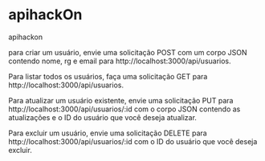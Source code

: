 # apihackOn
apihackon


para criar um usuário, envie uma solicitação POST com um corpo JSON contendo nome, rg e email para http://localhost:3000/api/usuarios.

Para listar todos os usuários, faça uma solicitação GET para http://localhost:3000/api/usuarios.

Para atualizar um usuário existente, envie uma solicitação PUT para http://localhost:3000/api/usuarios/:id com o corpo JSON contendo as atualizações e o ID do usuário que você deseja atualizar.

Para excluir um usuário, envie uma solicitação DELETE para http://localhost:3000/api/usuarios/:id com o ID do usuário que você deseja excluir.